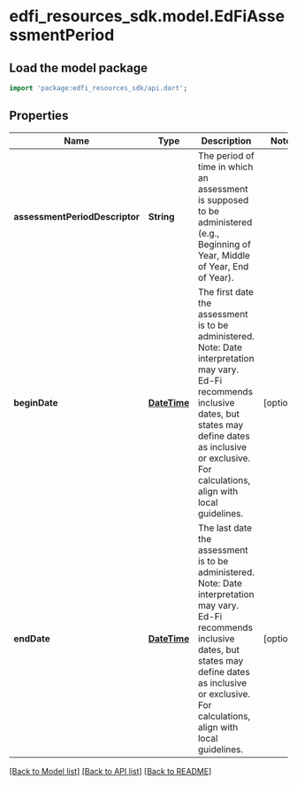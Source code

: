 # edfi_resources_sdk.model.EdFiAssessmentPeriod

## Load the model package
```dart
import 'package:edfi_resources_sdk/api.dart';
```

## Properties
Name | Type | Description | Notes
------------ | ------------- | ------------- | -------------
**assessmentPeriodDescriptor** | **String** | The period of time in which an assessment is supposed to be administered (e.g., Beginning of Year, Middle of Year, End of Year). | 
**beginDate** | [**DateTime**](DateTime.md) | The first date the assessment is to be administered.  Note: Date interpretation may vary. Ed-Fi recommends inclusive dates, but states may define dates as inclusive or exclusive. For calculations, align with local guidelines. | [optional] 
**endDate** | [**DateTime**](DateTime.md) | The last date the assessment is to be administered.  Note: Date interpretation may vary. Ed-Fi recommends inclusive dates, but states may define dates as inclusive or exclusive. For calculations, align with local guidelines. | [optional] 

[[Back to Model list]](../README.md#documentation-for-models) [[Back to API list]](../README.md#documentation-for-api-endpoints) [[Back to README]](../README.md)


